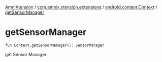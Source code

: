 [AmniXtension](../../index.md) / [com.amnix.xtension.extensions](../index.md) / [android.content.Context](index.md) / [getSensorManager](./get-sensor-manager.md)

# getSensorManager

`fun `[`Context`](https://developer.android.com/reference/android/content/Context.html)`.getSensorManager(): `[`SensorManager`](https://developer.android.com/reference/android/hardware/SensorManager.html)

get Sensor Manager

